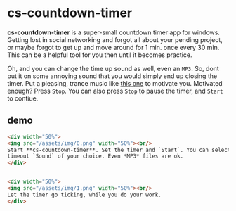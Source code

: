 # cs-countdown-timer

**cs-countdown-timer** is a super-small countdown timer app for windows.
Getting lost in social networking and forgot all about your pending
project, or maybe forgot to get up and move around for 1 min. once every
30 min. This can be a helpful tool for you then until it becomes practice.

Oh, and you can change the time up sound as well, even an `MP3`. So, dont
put it on some annoying sound that you would simply end up closing the timer.
Put a pleasing, trance music like [this one](https://www.youtube.com/watch?v=5isFGQ7TQOg)
to motivate you. Motivated enough? Press `Stop`. You can also press `Stop`
to pause the timer, and `Start` to contiue.


## demo

```html
<div width="50%">
<img src="/assets/img/0.png" width="50%"><br/>
Start **cs-countdown-timer**. Set the timer and `Start`. You can select any <br/>
timeout `Sound` of your choice. Even *MP3* files are ok.
</div>


<div width="50%">
<img src="/assets/img/1.png" width="50%"><br/>
Let the timer go ticking, while you do your work.
</div>
```
